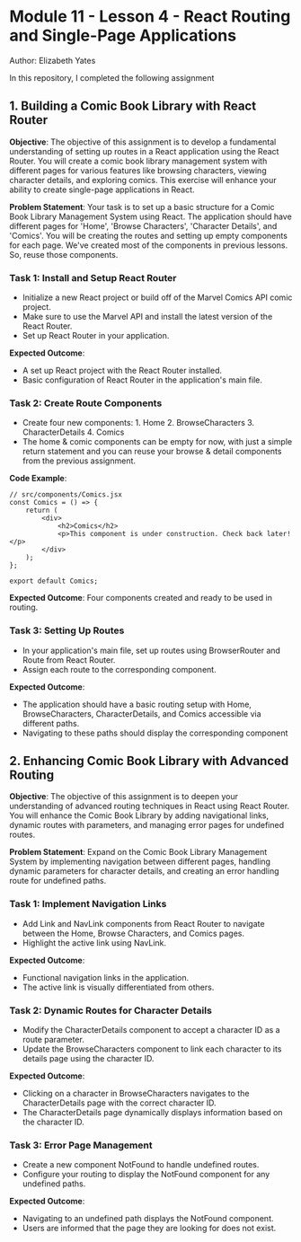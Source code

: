 # Module 11 - Lesson 4 - React Routing and Single-Page Applications
Author: Elizabeth Yates

In this repository, I completed the following assignment

## 1. Building a Comic Book Library with React Router

**Objective**: The objective of this assignment is to develop a fundamental understanding of setting up routes in a React application using the React Router. You will create a comic book library management system with different pages for various features like browsing characters, viewing character details, and exploring comics. This exercise will enhance your ability to create single-page applications in React.

**Problem Statement**: Your task is to set up a basic structure for a Comic Book Library Management System using React. The application should have different pages for 'Home', 'Browse Characters', 'Character Details', and 'Comics'. You will be creating the routes and setting up empty components for each page. We've created most of the components in previous lessons. So, reuse those components.

### Task 1: Install and Setup React Router

- Initialize a new React project or build off of the Marvel Comics API comic project. 
- Make sure to use the Marvel API and install the latest version of the React Router.
- Set up React Router in your application.

**Expected Outcome**:
- A set up React project with the React Router installed.
- Basic configuration of React Router in the application's main file.

### Task 2: Create Route Components

- Create four new components: 
        1. Home
        2. BrowseCharacters
        3. CharacterDetails 
        4. Comics
- The home & comic components can be empty for now, with just a simple return statement and you can reuse your browse & detail components from the previous assignment.

**Code Example**:
    
    // src/components/Comics.jsx
    const Comics = () => {
        return (
            <div>
                <h2>Comics</h2>
                <p>This component is under construction. Check back later!</p>
            </div>
        );
    };

    export default Comics;

**Expected Outcome**: Four components created and ready to be used in routing.

### Task 3: Setting Up Routes

- In your application's main file, set up routes using BrowserRouter and Route from React Router. 
- Assign each route to the corresponding component.

**Expected Outcome**:
- The application should have a basic routing setup with Home, BrowseCharacters, CharacterDetails, and Comics accessible via different paths.
- Navigating to these paths should display the corresponding component

## 2. Enhancing Comic Book Library with Advanced Routing

**Objective**: The objective of this assignment is to deepen your understanding of advanced routing techniques in React using React Router. You will enhance the Comic Book Library by adding navigational links, dynamic routes with parameters, and managing error pages for undefined routes.

**Problem Statement**: Expand on the Comic Book Library Management System by implementing navigation between different pages, handling dynamic parameters for character details, and creating an error handling route for undefined paths.

### Task 1: Implement Navigation Links
- Add Link and NavLink components from React Router to navigate between the Home, Browse Characters, and Comics pages.
- Highlight the active link using NavLink.

**Expected Outcome**:
- Functional navigation links in the application.
- The active link is visually differentiated from others.

### Task 2: Dynamic Routes for Character Details

- Modify the CharacterDetails component to accept a character ID as a route parameter.
- Update the BrowseCharacters component to link each character to its details page using the character ID.

**Expected Outcome**:
- Clicking on a character in BrowseCharacters navigates to the CharacterDetails page with the correct character ID.
- The CharacterDetails page dynamically displays information based on the character ID.

### Task 3: Error Page Management

- Create a new component NotFound to handle undefined routes.
- Configure your routing to display the NotFound component for any undefined paths.

**Expected Outcome**:
- Navigating to an undefined path displays the NotFound component.
- Users are informed that the page they are looking for does not exist.
